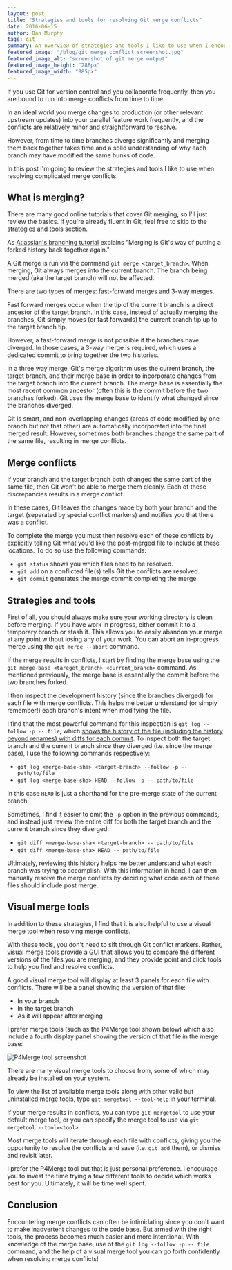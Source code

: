 ```yaml
---
layout: post
title: "Strategies and tools for resolving Git merge conflicts"
date: 2016-06-15
author: Dan Murphy
tags: git
summary: An overview of strategies and tools I like to use when I encounter conflicts during merges.
featured_image: "/blog/git_merge_conflict_screenshot.jpg"
featured_image_alt: "screenshot of git merge output"
featured_image_height: "288px"
featured_image_width: "885px"
---
```


If you use Git for version control and you collaborate frequently, then you are bound to run into merge conflicts from time to time.

In an ideal world you merge changes to production (or other relevant upstream updates) into your parallel feature work frequently, and the conflicts are relatively minor and straightforward to resolve.

However, from time to time branches diverge significantly and merging them back together takes time and a solid understanding of why each branch may have modified the same hunks of code.

In this post I'm going to review the strategies and tools I like to use when resolving complicated merge conflicts.

## What is merging?

There are many good online tutorials that cover Git merging, so I'll just review the basics. If you're already fluent in Git, feel free to skip to the [strategies and tools](#strategies-and-tools) section.

As [Atlassian's branching tutorial](https://www.atlassian.com/git/tutorials/using-branches/git-branch) explains "Merging is Git's way of putting a forked history back together again."

A Git merge is run via the command `git merge <target_branch>`. When merging, Git always merges into the current branch. The branch being merged (aka the target branch) will not be affected.

There are two types of merges: fast-forward merges and 3-way merges.

Fast forward merges occur when the tip of the current branch is a direct ancestor of the target branch. In this case, instead of actually merging the branches, Git simply moves (or fast forwards) the current branch tip up to the target branch tip.

However, a fast-forward merge is not possible if the branches have diverged. In those cases, a 3-way merge is required, which uses a dedicated commit to bring together the two histories.

In a three way merge, Git's merge algorithm uses the current branch, the target branch, and their merge base in order to incorporate changes from the target branch into the current branch. The merge base is essentially the most recent common ancestor (often this is the commit before the two branches forked). Git uses the merge base to identify what changed since the branches diverged.

Git is smart, and non-overlapping changes (areas of code modified by one branch but not that other) are automatically incorporated into the final merged result. However, sometimes both branches change the same part of the same file, resulting in merge conflicts.

## Merge conflicts

If your branch and the target branch both changed the same part of the same file, then Git won’t be able to merge them cleanly. Each of these discrepancies results in a merge conflict.

In these cases, Git leaves the changes made by both your branch and the target (separated by special conflict markers) and notifies you that there was a conflict.

To complete the merge you must then resolve each of these conflicts by explicitly telling Git what you'd like the post-merged file to include at these locations. To do so use the following commands:

- `git status` shows you which files need to be resolved.
- `git add` on a conflicted file(s) tells Git the conflicts are resolved.
- `git commit` generates the merge commit completing the merge.

## Strategies and tools

First of all, you should always make sure your working directory is clean before merging. If you have work in progress, either commit it to a temporary branch or stash it. This allows you to easily abandon your merge at any point without losing any of your work. You can abort an in-progress merge using the `git merge --abort` command.

If the merge results in conflicts, I start by finding the merge base using the `git merge-base <tareget_branch> <current_branch>` command. As mentioned previously, the merge base is essentially the commit before the two branches forked.

I then inspect the development history (since the branches diverged) for each file with merge conflicts. This helps me better understand (or simply remember!) each branch's intent when modifying the file.

I find that the most powerful command for this inspection is `git log --follow -p -- file`, which [shows the history of the file (including the history beyond renames) with diffs for each commit](http://stackoverflow.com/a/5493663/2793226). To inspect both the target branch and the current branch since they diverged (i.e. since the merge base), I use the following commands respectively:

- `git log <merge-base-sha> <target-branch> --follow -p -- path/to/file`
- `git log <merge-base-sha> HEAD --follow -p -- path/to/file`

In this case `HEAD` is just a shorthand for the pre-merge state of the current branch.

Sometimes, I find it easier to omit the `-p` option in the previous commands, and instead just review the entire diff for both the target branch and the current branch since they diverged:

- `git diff <merge-base-sha> <target-branch> -- path/to/file`
- `git diff <merge-base-sha> HEAD -- path/to/file`

Ultimately, reviewing this history helps me better understand what each branch was trying to accomplish. With this information in hand, I can then manually resolve the merge conflicts by deciding what code each of these files should include post merge.

## Visual merge tools
In addition to these strategies, I find that it is also helpful to use a visual merge tool when resolving merge conflicts.

With these tools, you don't need to sift through Git conflict markers. Rather, visual merge tools provide a GUI that allows you to compare the different versions of the files you are merging, and they provide point and click tools to help you find and resolve conflicts.

A good visual merge tool will display at least 3 panels for each file with conflicts. There will be a panel showing the version of that file:

- In your branch
- In the target branch
- As it will appear after merging

I prefer merge tools (such as the P4Merge tool shown below) which also include a fourth display panel showing the version of that file in the merge base:

<img src="/assets/img/blog/P4Merge_screenshot.jpg" alt="P4Merge tool screenshot" class="blog-image-full-width">

There are many visual merge tools to choose from, some of which may already be installed on your system.

To view the list of available merge tools along with other valid but uninstalled merge tools, type `git mergetool --tool-help` in your terminal.

If your merge results in conflicts, you can type `git mergetool` to use your default merge tool, or you can specify the merge tool to use via `git mergetool --tool=<tool>`.

Most merge tools will iterate through each file with conflicts, giving you the opportunity to resolve the conflicts and save (i.e. `git add` them), or dismiss and revisit later.

I prefer the P4Merge tool but that is just personal preference. I encourage you to invest the time trying a few different tools to decide which works best for you. Ultimately, it will be time well spent.

## Conclusion

Encountering merge conflicts can often be intimidating since you don't want to make inadvertent changes to the code base. But armed with the right tools, the process becomes much easier and more intentional. With knowledge of the merge base, use of the `git log --follow -p -- file` command, and the help of a visual merge tool you can go forth confidently when resolving merge conflicts!